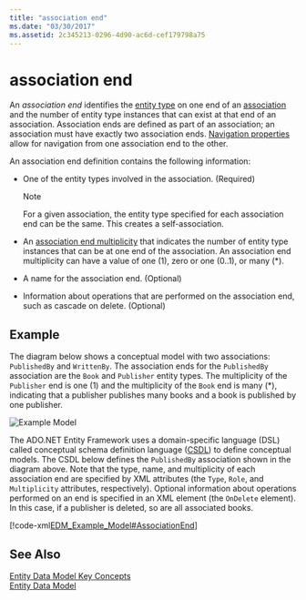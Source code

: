 ```yaml
---
title: "association end"
ms.date: "03/30/2017"
ms.assetid: 2c345213-0296-4d90-ac6d-cef179798a75
---
```

# association end
An *association end* identifies the [entity type](../../../../docs/framework/data/adonet/entity-type.md) on one end of an [association](../../../../docs/framework/data/adonet/association-type.md) and the number of entity type instances that can exist at that end of an association. Association ends are defined as part of an association; an association must have exactly two association ends. [Navigation properties](../../../../docs/framework/data/adonet/navigation-property.md) allow for navigation from one association end to the other.  
  
 An association end definition contains the following information:  
  
-   One of the entity types involved in the association. (Required)  
  
    > [!NOTE]
    >  For a given association, the entity type specified for each association end can be the same. This creates a self-association.  
  
-   An [association end multiplicity](../../../../docs/framework/data/adonet/association-end-multiplicity.md) that indicates the number of entity type instances that can be at one end of the association. An association end multiplicity can have a value of one (1), zero or one (0..1), or many (*).  
  
-   A name for the association end. (Optional)  
  
-   Information about operations that are performed on the association end, such as cascade on delete. (Optional)  
  
## Example  
 The diagram below shows a conceptual model with two associations: `PublishedBy` and `WrittenBy`. The association ends for the `PublishedBy` association are the `Book` and `Publisher` entity types. The multiplicity of the `Publisher` end is one (1) and the multiplicity of the `Book` end is many (*), indicating that a publisher publishes many books and a book is published by one publisher.  
  
 ![Example Model](../../../../docs/framework/data/adonet/media/examplemodel.gif "ExampleModel")  
  
 The ADO.NET Entity Framework uses a domain-specific language (DSL) called conceptual schema definition language ([CSDL](../../../../docs/framework/data/adonet/ef/language-reference/csdl-specification.md)) to define conceptual models. The CSDL below defines the `PublishedBy` association shown in the diagram above. Note that the type, name, and multiplicity of each association end are specified by XML attributes (the `Type`, `Role`, and `Multiplicity` attributes, respectively). Optional information about operations performed on an end is specified in an XML element (the `OnDelete` element). In this case, if a publisher is deleted, so are all associated books.  
  
 [!code-xml[EDM_Example_Model#AssociationEnd](../../../../samples/snippets/xml/VS_Snippets_Data/edm_example_model/xml/books3.edmx#associationend)]  
  
## See Also  
 [Entity Data Model Key Concepts](../../../../docs/framework/data/adonet/entity-data-model-key-concepts.md)  
 [Entity Data Model](../../../../docs/framework/data/adonet/entity-data-model.md)
